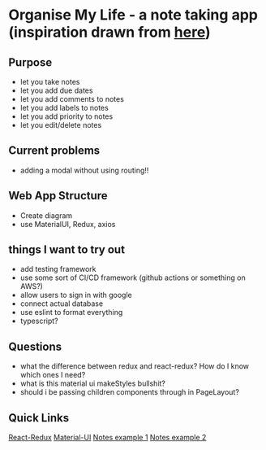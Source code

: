 # Organise My Life - a note taking app (inspiration drawn from [here](https://todoist.com/))

## Purpose

- let you take notes
- let you add due dates
- let you add comments to notes
- let you add labels to notes
- let you add priority to notes
- let you edit/delete notes

## Current problems

- adding a modal without using routing!!

## Web App Structure

- Create diagram
- use MaterialUI, Redux, axios

## things I want to try out

- add testing framework
- use some sort of CI/CD framework (github actions or something on AWS?)
- allow users to sign in with google
- connect actual database
- use eslint to format everything
- typescript?

## Questions

- what the difference between redux and react-redux? How do I know which ones I need?
- what is this material ui makeStyles bullshit?
- should i be passing children components through in PageLayout?

## Quick Links

[React-Redux](https://react-redux.js.org/introduction/quick-start)
[Material-UI](https://material-ui.com/components/box/)
[Notes example 1](http://googlekeep-anselm94.herokuapp.com/)
[Notes example 2](https://todoist.com/)
